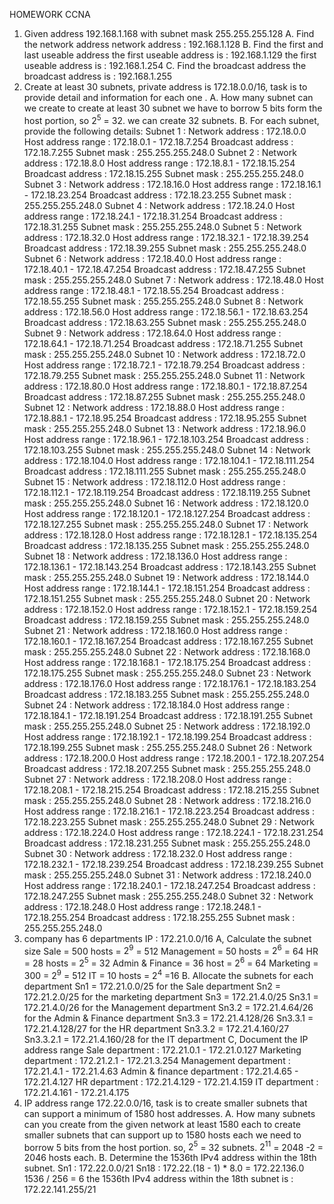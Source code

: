 HOMEWORK CCNA


1. Given address 192.168.1.168 with subnet mask 255.255.255.128
	A. Find the network address
		network address : 192.168.1.128
	B. Find the first and last useable address
		the first useable address is :  192.168.1.129
		the first useable address is :  192.168.1.254
	C. Find the broadcast address 
		the broadcast address is : 192.168.1.255
2. Create at least 30 subnets, private address is 172.18.0.0/16, task is to provide detail and information  for each one .
	A. How many subnet can we create
		to create at least 30 subnet we have to borrow 5 bits form the host portion, so $2^5$ = 32. we can create 32 subnets.
	 B. For each subnet, provide the following details:
		Subnet 1 :
			Network address : 172.18.0.0
			Host address range : 172.18.0.1 - 172.18.7.254
			Broadcast address : 172.18.7.255
			Subnet mask : 255.255.255.248.0
		Subnet 2 :
			Network address : 172.18.8.0
			Host address range : 172.18.8.1 - 172.18.15.254
			Broadcast address : 172.18.15.255
			Subnet mask : 255.255.255.248.0
		Subnet 3 :
			Network address : 172.18.16.0
			Host address range : 172.18.16.1 - 172.18.23.254
			Broadcast address : 172.18.23.255
			Subnet mask : 255.255.255.248.0
		Subnet 4 :
			Network address : 172.18.24.0
			Host address range : 172.18.24.1 - 172.18.31.254
			Broadcast address : 172.18.31.255
			Subnet mask : 255.255.255.248.0
		Subnet 5 :
			Network address : 172.18.32.0
			Host address range : 172.18.32.1 - 172.18.39.254
			Broadcast address : 172.18.39.255
			Subnet mask : 255.255.255.248.0
		Subnet 6 :
			Network address : 172.18.40.0
			Host address range : 172.18.40.1 - 172.18.47.254
			Broadcast address : 172.18.47.255
			Subnet mask : 255.255.255.248.0
		Subnet 7 :
			Network address : 172.18.48.0
			Host address range : 172.18.48.1 - 172.18.55.254
			Broadcast address : 172.18.55.255
			Subnet mask : 255.255.255.248.0
		Subnet 8 :
			Network address : 172.18.56.0
			Host address range : 172.18.56.1 - 172.18.63.254
			Broadcast address : 172.18.63.255
			Subnet mask : 255.255.255.248.0
		Subnet 9 :
			Network address : 172.18.64.0
			Host address range : 172.18.64.1 - 172.18.71.254
			Broadcast address : 172.18.71.255
			Subnet mask : 255.255.255.248.0
		Subnet 10 :
			Network address : 172.18.72.0
			Host address range : 172.18.72.1 - 172.18.79.254
			Broadcast address : 172.18.79.255
			Subnet mask : 255.255.255.248.0
		Subnet 11 :
			Network address : 172.18.80.0
			Host address range : 172.18.80.1 - 172.18.87.254
			Broadcast address : 172.18.87.255
			Subnet mask : 255.255.255.248.0
		Subnet 12 :
			Network address : 172.18.88.0
			Host address range : 172.18.88.1 - 172.18.95.254
			Broadcast address : 172.18.95.255
			Subnet mask : 255.255.255.248.0
		Subnet 13 :
			Network address : 172.18.96.0
			Host address range : 172.18.96.1 - 172.18.103.254
			Broadcast address : 172.18.103.255
			Subnet mask : 255.255.255.248.0
		Subnet 14 :
			Network address : 172.18.104.0
			Host address range : 172.18.104.1 - 172.18.111.254
			Broadcast address : 172.18.111.255
			Subnet mask : 255.255.255.248.0
		Subnet 15 :
			Network address : 172.18.112.0
			Host address range : 172.18.112.1 - 172.18.119.254
			Broadcast address : 172.18.119.255
			Subnet mask : 255.255.255.248.0
		Subnet 16 :
			Network address : 172.18.120.0
			Host address range : 172.18.120.1 - 172.18.127.254
			Broadcast address : 172.18.127.255
			Subnet mask : 255.255.255.248.0
		Subnet 17 :
			Network address : 172.18.128.0
			Host address range : 172.18.128.1 - 172.18.135.254
			Broadcast address : 172.18.135.255
			Subnet mask : 255.255.255.248.0
		Subnet 18 :
			Network address : 172.18.136.0
			Host address range : 172.18.136.1 - 172.18.143.254
			Broadcast address : 172.18.143.255
			Subnet mask : 255.255.255.248.0
		Subnet 19 :
			Network address : 172.18.144.0
			Host address range : 172.18.144.1 - 172.18.151.254
			Broadcast address : 172.18.151.255
			Subnet mask : 255.255.255.248.0
		Subnet 20 :
			Network address : 172.18.152.0
			Host address range : 172.18.152.1 - 172.18.159.254
			Broadcast address : 172.18.159.255
			Subnet mask : 255.255.255.248.0
		Subnet 21 :
			Network address : 172.18.160.0
			Host address range : 172.18.160.1 - 172.18.167.254
			Broadcast address : 172.18.167.255
			Subnet mask : 255.255.255.248.0
		Subnet 22 :
			Network address : 172.18.168.0
			Host address range : 172.18.168.1 - 172.18.175.254
			Broadcast address : 172.18.175.255
			Subnet mask : 255.255.255.248.0
		Subnet 23 :
			Network address : 172.18.176.0
			Host address range : 172.18.176.1 - 172.18.183.254
			Broadcast address : 172.18.183.255
			Subnet mask : 255.255.255.248.0
		Subnet 24 :
			Network address : 172.18.184.0
			Host address range : 172.18.184.1 - 172.18.191.254
			Broadcast address : 172.18.191.255
			Subnet mask : 255.255.255.248.0
		Subnet 25 :
			Network address : 172.18.192.0
			Host address range : 172.18.192.1 - 172.18.199.254
			Broadcast address : 172.18.199.255
			Subnet mask : 255.255.255.248.0
		Subnet 26 :
			Network address : 172.18.200.0
			Host address range : 172.18.200.1 - 172.18.207.254
			Broadcast address : 172.18.207.255
			Subnet mask : 255.255.255.248.0
		Subnet 27 :
			Network address : 172.18.208.0
			Host address range : 172.18.208.1 - 172.18.215.254
			Broadcast address : 172.18.215.255
			Subnet mask : 255.255.255.248.0
		Subnet 28 :
			Network address : 172.18.216.0
			Host address range : 172.18.216.1 - 172.18.223.254
			Broadcast address : 172.18.223.255
			Subnet mask : 255.255.255.248.0
		Subnet 29 :
			Network address : 172.18.224.0
			Host address range : 172.18.224.1 - 172.18.231.254
			Broadcast address : 172.18.231.255
			Subnet mask : 255.255.255.248.0
		Subnet 30 :
			Network address : 172.18.232.0
			Host address range : 172.18.232.1 - 172.18.239.254
			Broadcast address : 172.18.239.255
			Subnet mask : 255.255.255.248.0
		Subnet 31 :
			Network address : 172.18.240.0
			Host address range : 172.18.240.1 - 172.18.247.254
			Broadcast address : 172.18.247.255
			Subnet mask : 255.255.255.248.0
		Subnet 32 :
			Network address : 172.18.248.0
			Host address range : 172.18.248.1 - 172.18.255.254
			Broadcast address : 172.18.255.255
			Subnet mask : 255.255.255.248.0
3. company has 6 departments IP : 172.21.0.0/16
	A, Calculate the subnet size
			Sale = 500 hosts  = $2^9$ = 512
			Management = 50 hosts =  $2^6$ = 64
			HR = 28 hosts = $2^5$ = 32
			Admin & Finance = 36 host = $2^6$ = 64
			Marketing = 300 = $2^9$ = 512
			IT = 10 hosts = $2^4$ =16
    B. Allocate the subnets for each department
		Sn1 = 172.21.0.0/25 for the Sale department
		Sn2 = 172.21.2.0/25 for the marketing department
		Sn3 = 172.21.4.0/25
			Sn3.1 = 172.21.4.0/26 for the Management department
			Sn3.2 = 172.21.4.64/26 for the Admin & Finance  department 
			Sn3.3 = 172.21.4.128/26
				Sn3.3.1 = 172.21.4.128/27 for the HR department
				Sn3.3.2 = 172.21.4.160/27
					Sn3.3.2.1 = 172.21.4.160/28 for the IT department
	C, Document the IP address range 
		Sale department : 172.21.0.1 - 172.21.0.127
		Marketing department : 172.21.2.1 - 172.21.3.254
		Management department : 172.21.4.1 - 172.21.4.63
		Admin & finance department : 172.21.4.65 - 172.21.4.127
		HR department : 172.21.4.129 - 172.21.4.159
		IT department : 172.21.4.161 - 172.21.4.175
4. IP address range 172.22.0.0/16, task is to create smaller subnets that can support a minimum of 1580 host addresses.
		A. How many subnets can you create from the given network at least 1580 each
			to create smaller subnets that can support up to 1580 hosts each we need to borrow 5 bits from the host portion. so, $2^5$ = 32 subnets. $2^{11}$ = 2048 -2 = 2046 hosts each.
		B. Determine the 1536th IPv4 address within the 18th subnet.
			Sn1 : 172.22.0.0/21
			Sn18 : 172.22.(18 - 1) * 8.0 = 172.22.136.0
			1536 / 256 = 6
			the 1536th IPv4 address within the 18th subnet is : 172.22.141.255/21






































